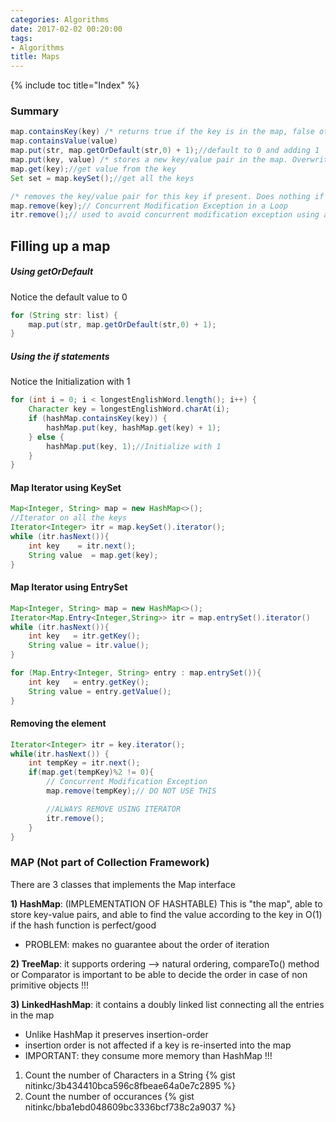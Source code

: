```yaml
---
categories: Algorithms
date: 2017-02-02 00:20:00
tags:
- Algorithms
title: Maps
---
```


{% include toc title="Index" %}

### Summary

```java
map.containsKey(key) /* returns true if the key is in the map, false otherwise.*/
map.containsValue(value)
map.put(str, map.getOrDefault(str,0) + 1);//default to 0 and adding 1
map.put(key, value) /* stores a new key/value pair in the map. Overwrites any existing value for that key.*/
map.get(key);//get value from the key
Set set = map.keySet();//get all the keys

/* removes the key/value pair for this key if present. Does nothing if the key is not present. */
map.remove(key);// Concurrent Modification Exception in a Loop
itr.remove();// used to avoid concurrent modification exception using an Iterator
```

## Filling up a map

##### Using getOrDefault

Notice the default value to 0

```java
for (String str: list) {
    map.put(str, map.getOrDefault(str,0) + 1);
}
```

##### Using the if statements

Notice the Initialization with 1

```java
for (int i = 0; i < longestEnglishWord.length(); i++) {
    Character key = longestEnglishWord.charAt(i);
    if (hashMap.containsKey(key)) {
        hashMap.put(key, hashMap.get(key) + 1);
    } else {
        hashMap.put(key, 1);//Initialize with 1
    }
}
```

#### Map Iterator using KeySet

```java
Map<Integer, String> map = new HashMap<>();
//Iterator on all the keys
Iterator<Integer> itr = map.keySet().iterator();
while (itr.hasNext()){
    int key    = itr.next();
    String value  = map.get(key);
}
```

#### Map Iterator using EntrySet

```java
Map<Integer, String> map = new HashMap<>();
Iterator<Map.Entry<Integer,String>> itr = map.entrySet().iterator()
while (itr.hasNext()){
    int key   = itr.getKey();
    String value = itr.value();
}

for (Map.Entry<Integer, String> entry : map.entrySet()){
    int key   = entry.getKey();
    String value = entry.getValue();
}
```

#### Removing the element

```java
Iterator<Integer> itr = key.iterator();
while(itr.hasNext()) {
    int tempKey = itr.next();
    if(map.get(tempKey)%2 != 0){
        // Concurrent Modification Exception
        map.remove(tempKey);// DO NOT USE THIS

        //ALWAYS REMOVE USING ITERATOR
        itr.remove();
    }
}
```

### MAP (Not part of Collection Framework)

There are 3 classes that implements the Map interface

**1) HashMap**: (IMPLEMENTATION OF HASHTABLE) This is "the map", able to store
key-value pairs, and able to find the value according to the key in O(1) if the
hash function is perfect/good

* PROBLEM: makes no guarantee about the order of iteration

**2) TreeMap**: it supports ordering --> natural ordering, compareTo() method or
Comparator is important to be able to decide the order in case of non primitive
objects !!!

**3) LinkedHashMap**: it contains a doubly linked list connecting all the
entries in the map

* Unlike HashMap it preserves insertion-order
* insertion order is not affected if a key is re-inserted into the map
* IMPORTANT: they consume more memory than HashMap !!!

1. Count the number of Characters in a String
   {% gist nitinkc/3b434410bca596c8fbeae64a0e7c2895 %}
2. Count the number of occurances
   {% gist nitinkc/bba1ebd048609bc3336bcf738c2a9037 %}